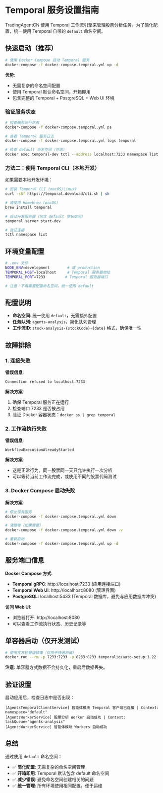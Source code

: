 # Temporal 服务设置指南

TradingAgentCN 使用 Temporal 工作流引擎来管理股票分析任务。为了简化配置，统一使用 Temporal 自带的 `default` 命名空间。

## 快速启动（推荐）

```bash
# 使用 Docker Compose 启动 Temporal 服务
docker-compose -f docker-compose.temporal.yml up -d
```

**优势**:
- 无需复杂的命名空间配置
- 使用 Temporal 默认命名空间，开箱即用
- 包含完整的 Temporal + PostgreSQL + Web UI 环境

### 验证服务状态

```bash
# 检查服务运行状态
docker-compose -f docker-compose.temporal.yml ps

# 查看 Temporal 服务日志
docker-compose -f docker-compose.temporal.yml logs temporal

# 检查 default 命名空间（可选）
docker exec temporal-dev tctl --address localhost:7233 namespace list
```

### 方法二：使用 Temporal CLI（本地开发）

如果需要本地开发环境：

```bash
# 安装 Temporal CLI (macOS/Linux)
curl -sSf https://temporal.download/cli.sh | sh

# 或使用 Homebrew (macOS)
brew install temporal

# 启动开发服务器（包含 default 命名空间）
temporal server start-dev

# 验证连接
tctl namespace list
```

## 环境变量配置

```bash
# .env 文件
NODE_ENV=development        # 或 production
TEMPORAL_HOST=localhost     # Temporal 服务器地址
TEMPORAL_PORT=7233         # Temporal 服务器端口

# 注意：不再需要配置命名空间，统一使用 default
```

## 配置说明

- **命名空间**: 统一使用 `default`，无需额外配置
- **任务队列**: `agents-analysis`，简化队列管理
- **工作流ID**: `stock-analysis-{stockCode}-{date}` 格式，确保唯一性

## 故障排除

### 1. 连接失败

**错误信息**:
```
Connection refused to localhost:7233
```

**解决方案**:
1. 确保 Temporal 服务正在运行
2. 检查端口 7233 是否被占用
3. 验证 Docker 容器状态：`docker ps | grep temporal`

### 2. 工作流执行失败

**错误信息**:
```
WorkflowExecutionAlreadyStarted
```

**解决方案**:
- 这是正常行为，同一股票同一天只允许执行一次分析
- 可以等待当前工作流完成，或使用不同的股票代码测试

### 3. Docker Compose 启动失败

**解决方案**:
```bash
# 停止现有服务
docker-compose -f docker-compose.temporal.yml down

# 清理卷（如果需要）
docker-compose -f docker-compose.temporal.yml down -v

# 重新启动
docker-compose -f docker-compose.temporal.yml up -d
```

## 服务端口信息

**Docker Compose 方式**:
- **Temporal gRPC**: http://localhost:7233 (应用连接端口)
- **Temporal Web UI**: http://localhost:8080 (管理界面) 
- **PostgreSQL**: localhost:5433 (Temporal 数据库，避免与应用数据库冲突)

**访问 Web UI**:
- 浏览器打开: http://localhost:8080
- 可以查看工作流执行状态、历史记录等

## 单容器启动（仅开发测试）

```bash
# 使用官方轻量级镜像（仅用于快速测试）
docker run --rm -p 7233:7233 -p 8233:8233 temporalio/auto-setup:1.22
```

**注意**: 单容器方式数据不会持久化，重启后数据丢失。

## 验证设置

启动应用后，检查日志中是否出现：

```
[AgentsTemporalClientService] 智能体模块 Temporal 客户端已连接 | Context: namespace="default"
[AgentsWorkerService] 股票分析 Worker 启动成功 | Context: taskQueue="agents-analysis"
[AgentsWorkerService] 智能体模块 Workers 启动成功
```

## 总结

通过使用 `default` 命名空间：
- ✅ **简化配置**: 无需复杂的命名空间管理
- ✅ **开箱即用**: Temporal 默认包含 default 命名空间
- ✅ **减少错误**: 避免命名空间创建相关的问题
- ✅ **统一管理**: 所有环境使用相同配置，便于运维